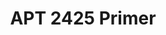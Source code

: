 ---
title: APT 2425 Primer
redirect_to: https://www.canva.com/design/DAGQnnVQcC4/N5jXENnnKvqrazTtaYiCjA/view?utm_content=DAGQnnVQcC4&utm_campaign=designshare&utm_medium=link&utm_source=editor
redirect_from: 
  - /APT2425Primer
  - /apt2425primer
---